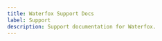 ```yaml
---
title: Waterfox Support Docs
label: Support
description: Support documentation for Waterfox.
---
```

